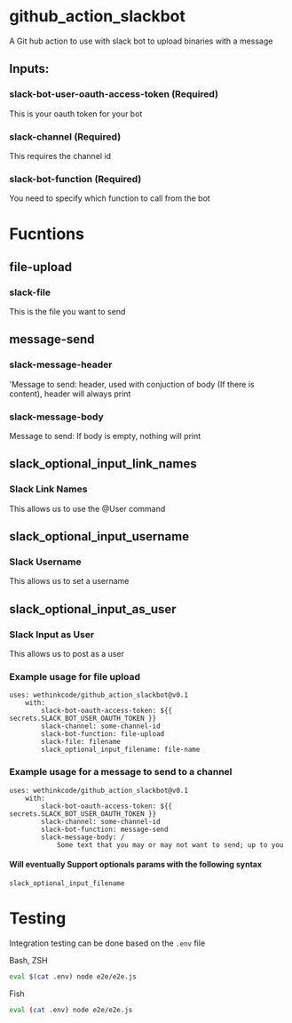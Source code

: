 # github_action_slackbot
A Git hub action to use with slack bot to upload binaries with a message

## Inputs:
### slack-bot-user-oauth-access-token (Required)
This is your oauth token for your bot

### slack-channel (Required)
This requires the channel id

### slack-bot-function (Required)
You need to specify which function to call from the bot
# Fucntions
## file-upload
### slack-file
This is the file you want to send

## message-send
### slack-message-header
'Message to send: header, used with conjuction of body (If there is content), header will always print

### slack-message-body
Message to send: If body is empty, nothing will print

## slack_optional_input_link_names
### Slack Link Names
This allows us to use the @User command

## slack_optional_input_username
### Slack Username
This allows us to set a username

## slack_optional_input_as_user
### Slack Input as User
This allows us to post as a user


### Example usage for file upload
```
uses: wethinkcode/github_action_slackbot@v0.1
    with:
        slack-bot-oauth-access-token: ${{ secrets.SLACK_BOT_USER_OAUTH_TOKEN }}
        slack-channel: some-channel-id
        slack-bot-function: file-upload
        slack-file: filename
        slack_optional_input_filename: file-name
```

### Example usage for a message to send to a channel
```
uses: wethinkcode/github_action_slackbot@v0.1
    with:
        slack-bot-oauth-access-token: ${{ secrets.SLACK_BOT_USER_OAUTH_TOKEN }}
        slack-channel: some-channel-id
        slack-bot-function: message-send
        slack-message-body: /
            Some text that you may or may not want to send; up to you
```

#### Will eventually Support optionals params with the following syntax
```
slack_optional_input_filename
```

# Testing
Integration testing can be done based on the `.env` file

Bash, ZSH
```bash
eval $(cat .env) node e2e/e2e.js
```

Fish
```bash
eval (cat .env) node e2e/e2e.js
```
